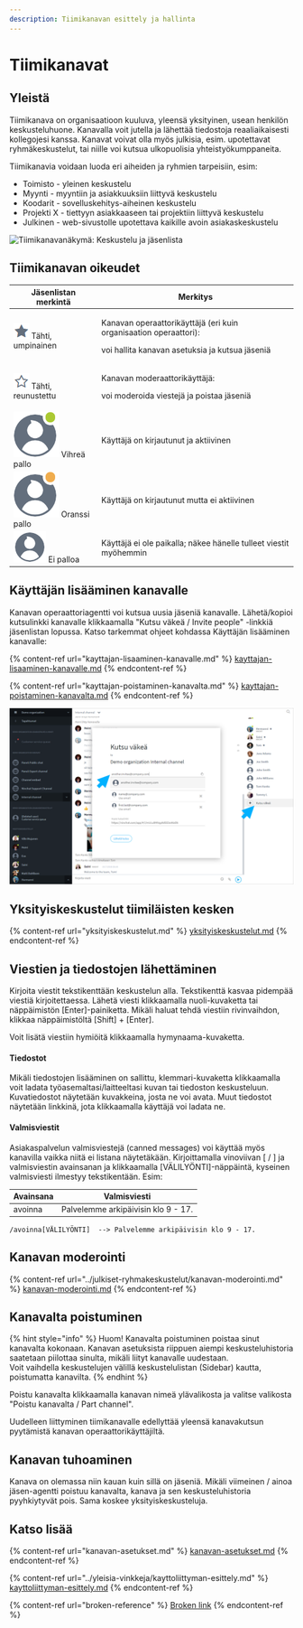```yaml
---
description: Tiimikanavan esittely ja hallinta
---
```


# Tiimikanavat

## Yleistä

Tiimikanava on organisaatioon kuuluva, yleensä yksityinen, usean henkilön keskusteluhuone. Kanavalla voit jutella ja lähettää tiedostoja reaaliaikaisesti kollegojesi kanssa. Kanavat voivat olla myös julkisia, esim. upotettavat ryhmäkeskustelut, tai niille voi kutsua ulkopuolisia yhteistyökumppaneita.

Tiimikanavia voidaan luoda eri aiheiden ja ryhmien tarpeisiin, esim:

* Toimisto - yleinen keskustelu
* Myynti - myyntiin ja asiakkuuksiin liittyvä keskustelu
* Koodarit - sovelluskehitys-aiheinen keskustelu
* Projekti X - tiettyyn asiakkaaseen tai projektiin liittyvä keskustelu
* Julkinen - web-sivustolle upotettava kaikille avoin asiakaskeskustelu

![Tiimikanavanäkymä: Keskustelu ja jäsenlista](https://lh4.googleusercontent.com/vF6Ck5-WasKyMg03jHp1T9-QcfBnb9b4BqueuGcYwzpVG2N5pRN2akPJDBwHDN8QRVAnidbXVJtmtSbTANMrUyEm8d2FL12C8Fwx0x65bQ3NbBAGm8JVprJtYlgrGYxFbrnUz85RhU8)

## Tiimikanavan oikeudet

| Jäsenlistan merkintä                                     | Merkitys                                                                                                                       |
| -------------------------------------------------------- | ------------------------------------------------------------------------------------------------------------------------------ |
| ![](../.gitbook/assets/operator.png) Tähti, umpinainen   | <p>Kanavan operaattorikäyttäjä (eri kuin organisaation operaattori):</p><p>voi hallita kanavan asetuksia ja kutsua jäseniä</p> |
| ![](../.gitbook/assets/moderator.png) Tähti, reunustettu | <p>Kanavan moderaattorikäyttäjä:</p><p>voi moderoida viestejä ja poistaa jäseniä</p>                                           |
| ![](<../.gitbook/assets/online (1).png>) Vihreä pallo    | Käyttäjä on kirjautunut ja aktiivinen                                                                                          |
| ![](../.gitbook/assets/idle.png) Oranssi pallo           | Käyttäjä on kirjautunut mutta ei aktiivinen                                                                                    |
| ![](../.gitbook/assets/offline-avatar.png) Ei palloa     | Käyttäjä ei ole paikalla; näkee hänelle tulleet viestit myöhemmin                                                              |

## Käyttäjän lisääminen kanavalle

Kanavan operaattoriagentti voi kutsua uusia jäseniä kanavalle. Lähetä/kopioi kutsulinkki kanavalle klikkaamalla "Kutsu väkeä / Invite people" -linkkiä jäsenlistan lopussa. Katso tarkemmat ohjeet kohdassa Käyttäjän lisääminen kanavalle:

{% content-ref url="kayttajan-lisaaminen-kanavalle.md" %}
[kayttajan-lisaaminen-kanavalle.md](kayttajan-lisaaminen-kanavalle.md)
{% endcontent-ref %}

{% content-ref url="kayttajan-poistaminen-kanavalta.md" %}
[kayttajan-poistaminen-kanavalta.md](kayttajan-poistaminen-kanavalta.md)
{% endcontent-ref %}

![](../.gitbook/assets/Invite.png)

## Yksityiskeskustelut tiimiläisten kesken <a href="yksityiskeskustelut-tiimilaisten-kesken" id="yksityiskeskustelut-tiimilaisten-kesken"></a>

{% content-ref url="yksityiskeskustelut.md" %}
[yksityiskeskustelut.md](yksityiskeskustelut.md)
{% endcontent-ref %}

## Viestien ja tiedostojen lähettäminen <a href="viestien-ja-tiedostojen-lahettaminen" id="viestien-ja-tiedostojen-lahettaminen"></a>

Kirjoita viestit tekstikenttään keskustelun alla. Tekstikenttä kasvaa pidempää viestiä kirjoitettaessa. Lähetä viesti klikkaamalla nuoli-kuvaketta tai näppäimistön \[Enter]-painiketta. Mikäli haluat tehdä viestiin rivinvaihdon, klikkaa näppäimistöltä \[Shift] + \[Enter].

Voit lisätä viestiin hymiöitä klikkaamalla hymynaama-kuvaketta.

#### Tiedostot

Mikäli tiedostojen lisääminen on sallittu, klemmari-kuvaketta klikkaamalla voit ladata työasemaltasi/laitteeltasi kuvan tai tiedoston keskusteluun. Kuvatiedostot näytetään kuvakkeina, josta ne voi avata. Muut tiedostot näytetään linkkinä, jota klikkaamalla käyttäjä voi ladata ne.

#### Valmisviestit

Asiakaspalvelun valmisviestejä (canned messages) voi käyttää myös kanavilla vaikka niitä ei listana näytetäkään. Kirjoittamalla vinoviivan \[ / ] ja valmisviestin avainsanan ja klikkaamalla \[VÄLILYÖNTI]-näppäintä, kyseinen valmisviesti ilmestyy tekstikentään. Esim:

| Avainsana | Valmisviesti                        |
| --------- | ----------------------------------- |
| avoinna   | Palvelemme arkipäivisin klo 9 - 17. |

```
/avoinna[VÄLILYÖNTI]  --> Palvelemme arkipäivisin klo 9 - 17.
```

## Kanavan moderointi

{% content-ref url="../julkiset-ryhmakeskustelut/kanavan-moderointi.md" %}
[kanavan-moderointi.md](../julkiset-ryhmakeskustelut/kanavan-moderointi.md)
{% endcontent-ref %}

## Kanavalta poistuminen

{% hint style="info" %}
Huom! Kanavalta poistuminen poistaa sinut kanavalta kokonaan. Kanavan asetuksista riippuen aiempi keskusteluhistoria saatetaan piilottaa sinulta, mikäli liityt kanavalle uudestaan. \
Voit vaihdella keskustelujen välillä keskustelulistan (Sidebar) kautta, poistumatta kanavilta.
{% endhint %}

Poistu kanavalta klikkaamalla kanavan nimeä ylävalikosta ja valitse valikosta "Poistu kanavalta / Part channel".

Uudelleen liittyminen tiimikanavalle edellyttää yleensä kanavakutsun pyytämistä kanavan operaattorikäyttäjiltä.

## Kanavan tuhoaminen

Kanava on olemassa niin kauan kuin sillä on jäseniä. Mikäli viimeinen / ainoa jäsen-agentti poistuu kanavalta, kanava ja sen keskusteluhistoria pyyhkiytyvät pois. Sama koskee yksityiskeskusteluja.

## Katso lisää

{% content-ref url="kanavan-asetukset.md" %}
[kanavan-asetukset.md](kanavan-asetukset.md)
{% endcontent-ref %}

{% content-ref url="../yleisia-vinkkeja/kayttoliittyman-esittely.md" %}
[kayttoliittyman-esittely.md](../yleisia-vinkkeja/kayttoliittyman-esittely.md)
{% endcontent-ref %}

{% content-ref url="broken-reference" %}
[Broken link](broken-reference)
{% endcontent-ref %}
